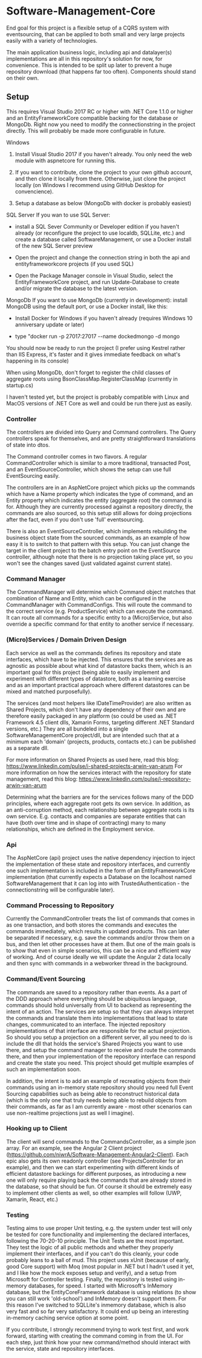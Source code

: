 # Software-Management-Core
End goal for this project is a flexible setup of a CQRS system with eventsourcing, that can be applied to both small and very large projects easily with a variety of technologies.

The main application business logic, including api and datalayer(s) implementations are all in this repository's solution for now, for convenience. This is intended to be split up later to prevent a huge repository download (that happens far too often). Components should stand on their own.

## Setup
This requires Visual Studio 2017 RC or higher with .NET Core 1.1.0 or higher and an EntityFrameworkCore compatible backing for the database or MongoDb. Right now you need to modify the connectionstring in the project directly. This will probably be made more configurable in future.

Windows
1. Install Visual Studio 2017 if you haven't already. You only need the web module with aspnetcore for running this. 

2. If you want to contribute, clone the project to your own github account, and then clone it locally from there. Otherwise, just clone the project locally (on Windows I recommend using GitHub Desktop for convencience).

3. Setup a database as below (MongoDb with docker is probably easiest)

SQL Server
If you wan to use SQL Server: 

- install a SQL Sever Community or Developer edition if you haven't already (or reconfigure the project to use localdb, SQLLite, etc.) and create a database called SoftwareManagement, or use a Docker install of the new SQL Server preview

- Open the project and change the connection string in both the api and entityframeworkcore projects (if you used SQL)

- Open the Package Manager console in Visual Studio, select the EntityFrameworkCore project, and run Update-Database to create and/or migrate the database to the latest version. 

MongoDb
If you want to use MongoDb (currently in development): install MongoDB using the default port, or use a Docker install, like this:

- Install Docker for Windows if you haven't already (requires Windows 10 anniversary update or later)

- type "docker run -p 27017:27017 --name dockedmongo -d mongo

You should now be ready to run the project (I prefer using Kestrel rather than IIS Express, it's faster and it gives immediate feedback on what's happening in its console)

When using MongoDb, don't forget to register the child classes of aggregate roots using BsonClassMap.RegisterClassMap (currently in startup.cs)

I haven't tested yet, but the project is probably compatible with Linux and MacOS versions of .NET Core as well and could be run there just as easily.

### Controller
The controllers are divided into Query and Command controllers. The Query controllers speak for themselves, and are pretty straightforward translations of state into dtos. 

The Command controller comes in two flavors. A regular CommandController which is similar to a more traditional, transacted Post, and an EventSourceController, which shows the setup can use full EventSourcing easily. 

The controllers are in an AspNetCore project which picks up the commands which have a Name property which indicates the type of command, and an Entity property which indicates the entity (aggregate root) the command is for. Although they are currently processed against a repository directly, the commands are also sourced, so this setup still allows for doing projections after the fact, even if you don't use 'full' eventsourcing.

There is also an EventSourceController, which implements rebuilding the business object state from the sourced commands, as an example of how easy it is to switch to that pattern with this setup. You can just change the target in the client project to the batch entry point on the EventSource controller, although note that there is no projection taking place yet, so you won't see the changes saved (just validated against current state).

### Command Manager
The CommandManager will determine which Command object matches that combination of Name and Entity, which can be configured in the CommandManager with CommandConfigs. This will route the command to the correct service (e.g. ProductService) which can execute the command. It can route all commands for a specific entity to a (Micro)Service, but also override a specific command for that entity to another service if necessary.

### (Micro)Services / Domain Driven Design
Each service as well as the commands defines its repository and state interfaces, which have to be injected. This ensures that the services are as agnostic as possible about what kind of datastore backs them, which is an important goal for this project (being able to easily implement and experiment with different types of datastore, both as a learning exercise and as an important practical approach where different datastores can be mixed and matched purposefully). 

The services (and most helpers like IDateTimeProvider) are also written as Shared Projects, which don't have any dependency of their own and are therefore easily packaged in any platform (so could be used as .NET Framework 4.5 client dlls, Xamarin Forms, targeting different .NET Standard versions, etc.) They are all bundeled into a single SoftwareManagementCore project/dll, but are intended such that at a minimum each 'domain' (projects, products, contacts etc.) can be published as a separate dll.

For more information on Shared Projects as used here, read this blog: https://www.linkedin.com/pulse/i-shared-projects-arwin-van-arum
For more information on how the services interact with the repository for state management, read this blog: https://www.linkedin.com/pulse/i-repository-arwin-van-arum

Determining what the barriers are for the services follows many of the DDD principles, where each aggregate root gets its own service. In addition, as an anti-corruption method, each relationship between aggregate roots is its own service. E.g. contacts and companies are separate entities that can have (both over time and in shape of contracting) many to many relationships, which are defined in the Employment service. 

### Api
The AspNetCore (api) project uses the native dependency injection to inject the implementation of these state and repository interfaces, and currently one such implementation is included in the form of an EntityFrameworkCore implementation (that currently expects a Database on the localhost named SoftwareManagement that it can log into with TrustedAuthentication - the connectionstring will be configurable later). 

### Command Processing to Repository
Currently the CommandController treats the list of commands that comes in as one transaction, and both stores the commands and executes the commands immediately, which results in updated products. This can later be separated if necessary, e.g. save the commands and/or throw them on a bus, and then let other processes have at them. But one of the main goals is to show that even in simple scenarios, this can be a nice and efficient way of working. And of course ideally we will update the Angular 2 data locally and then sync with commands in a webworker thread in the background.

### Command/Event Sourcing
The commands are saved to a repository rather than events. As a part of the DDD approach where everything should be ubiquitous language, commands should hold universally from UI to backend as representing the intent of an action. The services are setup so that they can always interpret the commands and translate them into implementations that lead to state changes, communicated to an interface. The injected repository implementations of that interface are responsible for the actual projection. So should you setup a projection on a different server, all you need to do is include the dll that holds the service's Shared Projects you want to use there, and setup the command manager to receive and route the commands there, and then your implementation of the repository interface can respond and create the state you need. This project should get multiple examples of such an implementation soon.

In addition, the intent is to add an example of recreating objects from their commands using an in-memory state repository should you need full Event Sourcing capabilities such as being able to reconstruct historical data (which is the only one that truly needs being able to rebuild objects from their commands, as far as I am currently aware - most other scenarios can use non-realtime projections just as well I imagine). 

### Hooking up to Client
The client will send commands to the CommandsController, as a simple json array. For an example, see the Angular 2 Client project (https://github.com/niwrA/Software-Management-Angular2-Client). Each epic also gets its own readonly controller (see ProjectsController for an example), and then we can start experimenting with different kinds of efficient datastore backings for different purposes, as introducing a new one will only require playing back the commands that are already stored in the database, so that should be fun. Of course it should be extremely easy to implement other clients as well, so other examples will follow (UWP, Xamarin, React, etc.)

### Testing
Testing aims to use proper Unit testing, e.g. the system under test will only be tested for core functionality and implementing the declared interfaces, following the 70-20-10 principle. The Unit Tests are the most important. They test the logic of all public methods and whether they properly implement their interfaces, and if you can't do this cleanly, your code probably leans to a ball of mud. This project uses xUnit (because of early, good Core support) with Moq (most popular in .NET but I hadn't used it yet, and I like how the mock exposes setup and verify), and a setup from Microsoft for Controller testing. Finally, the repository is tested using in-memory databases, for speed. I started with Microsoft's InMemory database, but the EntityCoreFramework database is using relations (to show you can still work 'old-school') and InMemory doesn't support them. For this reason I've switched to SQLLite's inmemory database, which is also very fast and so far very satisfactory. It could end up being an interesting in-memory caching service option at some point.

If you contribute, I strongly recommend trying to work test first, and work forward, starting with creating the command coming in from the UI. For each step, just think how your new command/method should interact with the service, state and repository interfaces.
